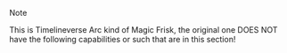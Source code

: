> [!NOTE]
> This is Timelineverse Arc kind of Magic Frisk, the original one DOES NOT have the following capabilities or such that are in this section!

